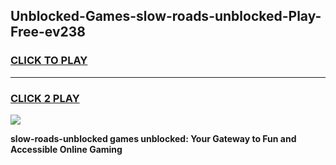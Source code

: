
## Unblocked-Games-slow-roads-unblocked-Play-Free-ev238
<h3>
<a href="https://premium76.site?title=slow-roads-unblocked&ref=09A">CLICK TO PLAY</a></h3>
<hr>

<h3>
<a href="https://premium76.site?title=slow-roads-unblocked&ref=09A">CLICK 2 PLAY</a>
  
</h3>

<a href="https://premium76.site?title=slow-roads-unblocked&ref=09A"><img src="https://clearcache.store/games.png"></a>


**slow-roads-unblocked games unblocked: Your Gateway to Fun and Accessible Online Gaming**
